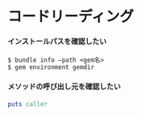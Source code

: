 # コードリーディング
#### インストールパスを確認したい

```
$ bundle info —path <gem名>
$ gem environment gemdir
```

#### メソッドの呼び出し元を確認したい

```ruby
puts caller
````
